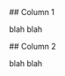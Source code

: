 <div class="cardbox" markdown="1">
## Column 1

blah blah
</div>

<div class="cardbox" markdown="1">
## Column 2

blah blah
</div>
<div style="clear:both;"></div>
